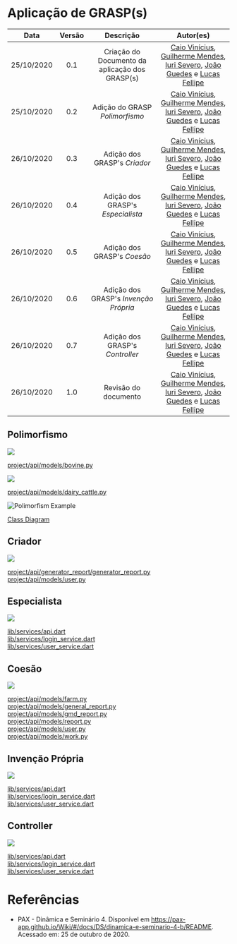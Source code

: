 # Aplicação de GRASP(s)

|    Data    | Versão |                Descrição                |                     Autor(es)                     |
| :--------: | :----: | :-------------------------------------: | :-------------------------------------------: |
| 25/10/2020 | 0.1 | Criação do Documento da aplicação dos GRASP(s) | [Caio Vinícius](https://github.com/caiovfernandes), [Guilherme Mendes](https://github.com/guilherme-mendes), [Iuri Severo](https://github.com/iurisevero), [João Guedes](https://github.com/sudjoao) e [Lucas Fellipe](https://github.com/lucasfcm9) |
| 25/10/2020 | 0.2 | Adição do GRASP <i>Polimorfismo</i> | [Caio Vinícius](https://github.com/caiovfernandes), [Guilherme Mendes](https://github.com/guilherme-mendes), [Iuri Severo](https://github.com/iurisevero), [João Guedes](https://github.com/sudjoao) e [Lucas Fellipe](https://github.com/lucasfcm9) |
| 26/10/2020 | 0.3 | Adição dos GRASP's  <i>Criador</i> | [Caio Vinícius](https://github.com/caiovfernandes), [Guilherme Mendes](https://github.com/guilherme-mendes), [Iuri Severo](https://github.com/iurisevero), [João Guedes](https://github.com/sudjoao) e [Lucas Fellipe](https://github.com/lucasfcm9) |
| 26/10/2020 | 0.4 | Adição dos GRASP's  <i>Especialista</i>| [Caio Vinícius](https://github.com/caiovfernandes), [Guilherme Mendes](https://github.com/guilherme-mendes), [Iuri Severo](https://github.com/iurisevero), [João Guedes](https://github.com/sudjoao) e [Lucas Fellipe](https://github.com/lucasfcm9) |
| 26/10/2020 | 0.5 | Adição dos GRASP's  <i>Coesão</i> | [Caio Vinícius](https://github.com/caiovfernandes), [Guilherme Mendes](https://github.com/guilherme-mendes), [Iuri Severo](https://github.com/iurisevero), [João Guedes](https://github.com/sudjoao) e [Lucas Fellipe](https://github.com/lucasfcm9) |
| 26/10/2020 | 0.6 | Adição dos GRASP's  <i>Invenção Própria</i> | [Caio Vinícius](https://github.com/caiovfernandes), [Guilherme Mendes](https://github.com/guilherme-mendes), [Iuri Severo](https://github.com/iurisevero), [João Guedes](https://github.com/sudjoao) e [Lucas Fellipe](https://github.com/lucasfcm9) |
| 26/10/2020 | 0.7 | Adição dos GRASP's  <i>Controller</i> | [Caio Vinícius](https://github.com/caiovfernandes), [Guilherme Mendes](https://github.com/guilherme-mendes), [Iuri Severo](https://github.com/iurisevero), [João Guedes](https://github.com/sudjoao) e [Lucas Fellipe](https://github.com/lucasfcm9) |
| 26/10/2020 | 1.0 | Revisão do documento | [Caio Vinícius](https://github.com/caiovfernandes), [Guilherme Mendes](https://github.com/guilherme-mendes), [Iuri Severo](https://github.com/iurisevero), [João Guedes](https://github.com/sudjoao) e [Lucas Fellipe](https://github.com/lucasfcm9) |

## Polimorfismo
<img src="docs/Assets/Img/DesignPatterns/GRAPS/BovinePolimorfism.png"><br/>

[project/api/models/bovine.py](https://github.com/UnBArqDsw/2020.1_G13_iGado_Backend/tree/master/project/api/models/bovine.py) <br/>

<img src="docs/Assets/Img/DesignPatterns/GRAPS/DairyCattle.png"> <br/>

[project/api/models/dairy_cattle.py](https://github.com/UnBArqDsw/2020.1_G13_iGado_Backend/tree/master/project/api/models/dairy_cattle.py)

<img src="docs/Assets/Img/DesignPatterns/GRAPS/PolimorfismExample.png" alt="Polimorfism Example">

[Class Diagram](https://unbarqdsw.github.io/2020.1_G13_iGado/#/docs/Modeling/ClassDiagram) <br />

## Criador
<img src="docs/Assets/Img/DesignPatterns/GRAPS/ReportPolimorfism.png">

[project/api/generator_report/generator_report.py](https://github.com/UnBArqDsw/2020.1_G13_iGado_Backend/tree/master/project/api/generator_report/generator_report.py) <br />
[project/api/models/user.py](https://github.com/UnBArqDsw/2020.1_G13_iGado_Backend/tree/master/project/api/models/user.py) <br />

## Especialista
<img src="docs/Assets/Img/DesignPatterns/GRAPS/EspecialistService.png">

[lib/services/api.dart](https://github.com/UnBArqDsw/2020.1_G13_iGado_Frontend/tree/master/lib/services/api.dart) <br/>
[lib/services/login_service.dart](https://github.com/UnBArqDsw/2020.1_G13_iGado_Frontend/tree/master/lib/services/login_service.dart)<br/>
[lib/services/user_service.dart](https://github.com/UnBArqDsw/2020.1_G13_iGado_Frontend/tree/master/lib/services/user_service.dart)

## Coesão
<img src="docs/Assets/Img/DesignPatterns/GRAPS/CohesionModelFarm.png">

[project/api/models/farm.py](https://github.com/UnBArqDsw/2020.1_G13_iGado_Backend/tree/master/project/api/models/farm.py)<br/>
[project/api/models/general_report.py](https://github.com/UnBArqDsw/2020.1_G13_iGado_Backend/tree/master/project/api/models/general_report.py)<br/>
[project/api/models/gmd_report.py](https://github.com/UnBArqDsw/2020.1_G13_iGado_Backend/tree/master/project/api/models/gmd_report.py)<br/>
[project/api/models/report.py](https://github.com/UnBArqDsw/2020.1_G13_iGado_Backend/tree/master/project/api/models/report.py)<br/>
[project/api/models/user.py](https://github.com/UnBArqDsw/2020.1_G13_iGado_Backend/tree/master/project/api/models/user.py)<br/>
[project/api/models/work.py](https://github.com/UnBArqDsw/2020.1_G13_iGado_Backend/tree/master/project/api/models/work.py)<br/>

## Invenção Própria
<img src="docs/Assets/Img/DesignPatterns/GRAPS/OwnInvestmentServices.png">

[lib/services/api.dart](https://github.com/UnBArqDsw/2020.1_G13_iGado_Frontend/tree/master/lib/services/api.dart) <br/>
[lib/services/login_service.dart](https://github.com/UnBArqDsw/2020.1_G13_iGado_Frontend/tree/master/lib/services/login_service.dart)<br/>
[lib/services/user_service.dart](https://github.com/UnBArqDsw/2020.1_G13_iGado_Frontend/tree/master/lib/services/user_service.dart)

## Controller
<img src="docs/Assets/Img/DesignPatterns/GRAPS/ControllerServices.png">

[lib/services/api.dart](https://github.com/UnBArqDsw/2020.1_G13_iGado_Frontend/tree/master/lib/services/api.dart) <br/>
[lib/services/login_service.dart](https://github.com/UnBArqDsw/2020.1_G13_iGado_Frontend/tree/master/lib/services/login_service.dart)<br/>
[lib/services/user_service.dart](https://github.com/UnBArqDsw/2020.1_G13_iGado_Frontend/tree/master/lib/services/user_service.dart)

# Referências

* PAX - Dinâmica e Seminário 4. Disponível em <https://pax-app.github.io/Wiki/#/docs/DS/dinamica-e-seminario-4-b/README>. Acessado em: 25 de outubro de 2020.